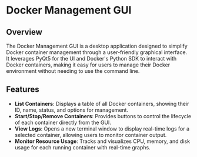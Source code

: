 # Docker Management GUI

## Overview

The Docker Management GUI is a desktop application designed to simplify Docker container management through a user-friendly graphical interface. It leverages PyQt5 for the UI and Docker's Python SDK to interact with Docker containers, making it easy for users to manage their Docker environment without needing to use the command line.

## Features

- **List Containers**: Displays a table of all Docker containers, showing their ID, name, status, and options for management.
- **Start/Stop/Remove Containers**: Provides buttons to control the lifecycle of each container directly from the GUI.
- **View Logs**: Opens a new terminal window to display real-time logs for a selected container, allowing users to monitor container output.
- **Monitor Resource Usage**: Tracks and visualizes CPU, memory, and disk usage for each running container with real-time graphs.


